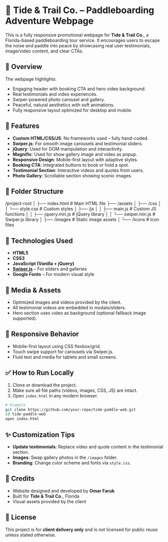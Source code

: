 
# 🌊 Tide & Trail Co. – Paddleboarding Adventure Webpage

This is a fully responsive promotional webpage for **Tide & Trail Co.**, a Florida-based paddleboarding tour service. It encourages users to escape the noise and paddle into peace by showcasing real user testimonials, image/video content, and clear CTAs.

## 🧾 Overview

The webpage highlights:

- Engaging header with booking CTA and hero video background.
- Real testimonials and video experiences.
- Swiper-powered photo carousel and gallery.
- Peaceful, natural aesthetics with soft animations.
- Fully responsive layout optimized for desktop and mobile.

## 🚀 Features

- **Custom HTML/CSS/JS**: No frameworks used – fully hand-coded.
- **Swiper.js**: For smooth image carousels and testimonial sliders.
- **jQuery**: Used for DOM manipulation and interactivity.
- **Magnific**: Used for show gallery image and video as popup.
- **Responsive Design**: Mobile-first layout with adaptive styles.
- **Booking CTA**: Integrated buttons to book or hold a spot.
- **Testimonial Section**: Interactive videos and quotes from users.
- **Photo Gallery**: Scrollable section showing scenic images.

## 📁 Folder Structure
/project-root
│
├── index.html          # Main HTML file
├── /assets
│ ├── /css
│ │ └── style.css       # Custom styles
│ ├── /js
│ │ ├── main.js         # Custom JS functions
│ │ ├── jquery.min.js   # jQuery library
│ │ └── swiper.min.js   # Swiper.js library
│ ├── /images           # Static image assets
│ └── /icons            # Icon files

## 🔧 Technologies Used

- **HTML5**
- **CSS3**
- **JavaScript (Vanilla + jQuery)**
- **[Swiper.js](https://swiperjs.com/)** – For sliders and galleries
- **Google Fonts** – For modern visual style

## 📸 Media & Assets

- Optimized images and videos provided by the client.
- All testimonial videos are embedded in modals/sliders.
- Hero section uses video as background (optional fallback image supported).

## 📱 Responsive Behavior

- Mobile-first layout using CSS flexbox/grid.
- Touch swipe support for carousels via Swiper.js.
- Fluid text and media for tablets and small screens.

## ✅ How to Run Locally

1. Clone or download the project.
2. Make sure all file paths (videos, images, CSS, JS) are intact.
3. Open `index.html` in any modern browser.

```bash
# Example
git clone https://github.com/your-repo/tide-paddle-web.git
cd tide-paddle-web
open index.html
```

## ✨ Customization Tips

- **Update testimonials**: Replace video and quote content in the testimonial section.
- **Images**: Swap gallery photos in the `/images` folder.
- **Branding**: Change color scheme and fonts via `style.css`.

## 📣 Credits

- Website designed and developed by **Omar Faruk**
- Built for **Tide & Trail Co.**, Florida
- Visual assets provided by the client

## 📃 License

This project is for **client delivery only** and is not licensed for public reuse unless stated otherwise.
